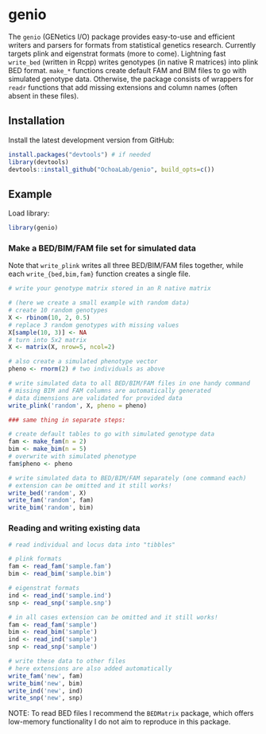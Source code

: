 # genio

The `genio` (GENetics I/O) package provides easy-to-use and efficient writers and parsers for formats from statistical genetics research.
Currently targets plink and eigenstrat formats (more to come).
Lightning fast `write_bed` (written in Rcpp) writes genotypes (in native R matrices) into plink BED format.
`make_*` functions create default FAM and BIM files to go with simulated genotype data.
Otherwise, the package consists of wrappers for `readr` functions that add missing extensions and column names (often absent in these files).

## Installation

<!--
You can install the released version of genio from [CRAN](https://CRAN.R-project.org) with:

``` r
install.packages("genio")
```
-->

Install the latest development version from GitHub:
``` r
install.packages("devtools") # if needed
library(devtools)
devtools::install_github("OchoaLab/genio", build_opts=c())
```

## Example

Load library:

``` r
library(genio)
```

### Make a BED/BIM/FAM file set for simulated data

Note that `write_plink` writes all three BED/BIM/FAM files together, while each `write_{bed,bim,fam}` function creates a single file.

``` r
# write your genotype matrix stored in an R native matrix

# (here we create a small example with random data)
# create 10 random genotypes
X <- rbinom(10, 2, 0.5)
# replace 3 random genotypes with missing values
X[sample(10, 3)] <- NA
# turn into 5x2 matrix
X <- matrix(X, nrow=5, ncol=2)

# also create a simulated phenotype vector
pheno <- rnorm(2) # two individuals as above

# write simulated data to all BED/BIM/FAM files in one handy command
# missing BIM and FAM columns are automatically generated
# data dimensions are validated for provided data
write_plink('random', X, pheno = pheno)

### same thing in separate steps:

# create default tables to go with simulated genotype data
fam <- make_fam(n = 2)
bim <- make_bim(n = 5)
# overwrite with simulated phenotype
fam$pheno <- pheno

# write simulated data to BED/BIM/FAM separately (one command each)
# extension can be omitted and it still works!
write_bed('random', X)
write_fam('random', fam)
write_bim('random', bim)
```

### Reading and writing existing data

``` r
# read individual and locus data into "tibbles"

# plink formats
fam <- read_fam('sample.fam')
bim <- read_bim('sample.bim')

# eigenstrat formats
ind <- read_ind('sample.ind')
snp <- read_snp('sample.snp')

# in all cases extension can be omitted and it still works!
fam <- read_fam('sample')
bim <- read_bim('sample')
ind <- read_ind('sample')
snp <- read_snp('sample')

# write these data to other files
# here extensions are also added automatically
write_fam('new', fam)
write_bim('new', bim)
write_ind('new', ind)
write_snp('new', snp)

```

NOTE:
To read BED files I recommend the `BEDMatrix` package, which offers low-memory functionality I do not aim to reproduce in this package.
